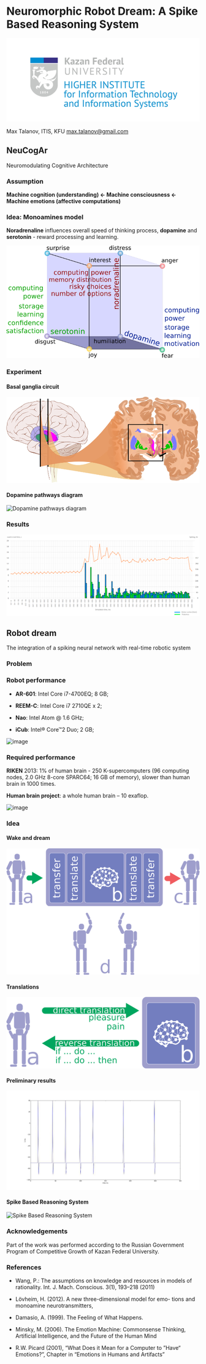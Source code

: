 # Neuromorphic Robot Dream: A Spike Based Reasoning System

![ITIS logo](ITIS_logo_bright.jpg)

Max Talanov, ITIS, KFU [max.talanov@gmail.com](max.talanov@gmail.com)


## NeuCogAr

Neuromodulating Cognitive Architecture

### Assumption

**Machine cognition (understanding) <- Machine consciousness <- Machine emotions (affective computations)**

### Idea: Monoamines model

**Noradrenaline** influences overall speed of thinking process, **dopamine** and **serotonin** - reward processing and learning.

![Computing system parameters mapping](figure3_cube_of_parameters_front.png)

### Experiment

#### Basal ganglia circuit

![Basal ganglia circuit](Basal_ganglia_circuits_cropped.png)


#### Dopamine pathways diagram

![Dopamine pathways diagram](dopamine_diagram.png)

### Results

![Fear simulation results](result.png)

## Robot dream

The integration of a spiking neural network with real-time robotic system

### Problem

### Robot performance


-   **AR-601**: Intel Core i7-4700EQ; 8 GB;

-   **REEM-C**: Intel Core i7 2710QE x 2;

-   **Nao**: Intel Atom @ 1.6 GHz;

-   **iCub**: Intel® Core™2 Duo; 2 GB;

![image](ASIMO_Conducting.jpg)

### Required performance

**RIKEN** 2013: 1% of human brain - 250 K-supercomputers (96
computing nodes, 2.0 GHz 8-core SPARC64; 16 GB of memory), slower than
human brain in 1000 times.

**Human brain project**: a whole human brain – 10 exaflop.

![image](RIKEN_AICS.jpg)

### Idea

#### Wake and dream

![Robot dream](robot-dream.png)

#### Translations

![Translations](robot-dream_translations.png)

#### Preliminary results

![Pseudo neuronal activity](pseudo-neuronal-activity.jpg)

#### Spike Based Reasoning System

![Spike Based Reasoning System](spiking_reasoning.png)

### Acknowledgements

Part of the work was performed according to the Russian Government Program of Competitive Growth of Kazan Federal University.

### References 

-   Wang, P.: The assumptions on knowledge and resources in models
    of rationality. Int. J. Mach. Conscious. 3(1), 193–218 (2011)

-   Lövheim, H. (2012). A new three-dimensional model for emo- tions and
    monoamine neurotransmitters,

-   Damasio, A. (1999). The Feeling of What Happens.

-   Minsky, M. (2006). The Emotion Machine: Commonsense Thinking,
    Artificial Intelligence, and the Future of the Human Mind

-   R.W. Picard (2001), “What Does it Mean for a Computer to ”Have“
    Emotions?”, Chapter in “Emotions in Humans and Artifacts”
